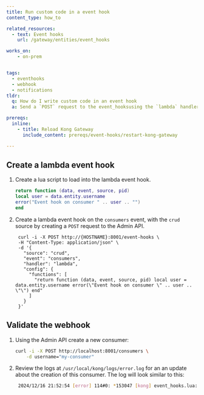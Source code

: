 ```yaml
---
title: Run custom code in a event hook
content_type: how_to

related_resources:
  - text: Event hooks
    url: /gateway/entities/event_hooks

works_on:
    - on-prem


tags:
  - eventhooks
  - webhook
  - notifications
tldr: 
  q: How do I write custom code in an event hook
  a: Send a `POST` request to the event_hooksusing the `lambda` handler and pass in the custom Lua code you wish to run.

prereqs:
  inline:
    - title: Reload Kong Gateway
      include_content: prereqs/event-hooks/restart-kong-gateway

---
```


## Create a lambda event hook

1. Create a lua script to load into the lambda event hook. 

    ```lua
    return function (data, event, source, pid)
    local user = data.entity.username
    error("Event hook on consumer " .. user .. "")
    end
    ```
2. Create a lambda event hook on the `consumers` event, with the `crud` source by creating a `POST` request to the Admin API. 

        curl -i -X POST http://{HOSTNAME}:8001/event-hooks \
        -H "Content-Type: application/json" \
        -d '{
          "source": "crud",
          "event": "consumers",
          "handler": "lambda",
          "config": {
            "functions": [
              "return function (data, event, source, pid) local user = data.entity.username error(\"Event hook on consumer \" .. user .. \"\") end"
            ]
          }
        }'


## Validate the webhook


1. Using the Admin API create a new consumer: 

    ```sh
    curl -i -X POST http://localhost:8001/consumers \
        -d username="my-consumer"
    ```
2. Review the logs at `/usr/local/kong/logs/error.log` for an an update about the creation of this consumer. The log will look similar to this: 
    
    ```sh
     2024/12/16 21:52:54 [error] 114#0: *153047 [kong] event_hooks.lua:190 [string "return function (data, event, source, pid)..."]:3: Event hook on consumer my-consumer, context: ngx.timer, client: 172.19.0.1, server: 0.0.0.0:8001


    ```

